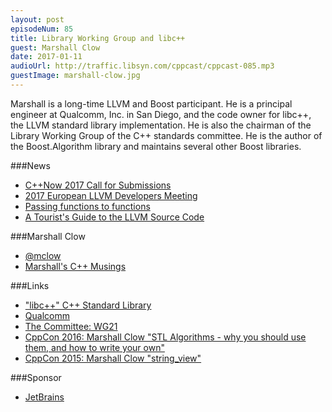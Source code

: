 ```yaml
---
layout: post
episodeNum: 85
title: Library Working Group and libc++
guest: Marshall Clow
date: 2017-01-11
audioUrl: http://traffic.libsyn.com/cppcast/cppcast-085.mp3
guestImage: marshall-clow.jpg
---
```


Marshall is a long-time LLVM and Boost participant. He is a principal engineer at Qualcomm, Inc. in San Diego, and the code owner for libc++, the LLVM standard library implementation. He is also the chairman of the Library Working Group of the C++ standards committee. He is the author of the Boost.Algorithm library and maintains several other Boost libraries.

###News

 - [C++Now 2017 Call for Submissions](http://cppnow.org/2017-conference/announcements/2017/01/06/call-for-submission.html)
 - [2017 European LLVM Developers Meeting](http://llvm.org/devmtg/2017-03/)
 - [Passing functions to functions](https://vittorioromeo.info/index/blog/passing_functions_to_functions.html)
 - [A Tourist's Guide to the LLVM Source Code](http://blog.regehr.org/archives/1453)
 
###Marshall Clow

 - [@mclow](https://twitter.com/mclow)
 - [Marshall's C++ Musings](https://cplusplusmusings.wordpress.com/)
 
###Links

 - ["libc++" C++ Standard Library](http://libcxx.llvm.org/)
 - [Qualcomm](https://www.qualcomm.com/)
 - [The Committee: WG21](https://isocpp.org/std/the-committee)
 - [CppCon 2016: Marshall Clow "STL Algorithms - why you should use them, and how to write your own"](https://www.youtube.com/watch?v=h4Jl1fk3MkQ)
 - [CppCon 2015: Marshall Clow "string_view"](https://www.youtube.com/watch?v=H9gAaNRoon4)
 
###Sponsor

- [JetBrains](https://www.jetbrains.com/cpp/?utm_source=cppcast&utm_medium=podcast&utm_content=cppcast-podcast&utm_campaign=cpp)

